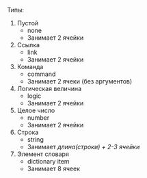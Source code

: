 Типы:
1. Пустой
    * none
    * Занимает 2 ячейки
2. Ссылка
    * link
    * Занимает 2 ячейки
3. Команда
    * command
    * Занимает 2 ячеки (без аргументов)
4. Логическая величина
    * logic
    * Занимает 2 ячейки
5. Целое число
    * number
    * Занимает 2 ячейки
6. Строка
    * string
    * Занимает *длина(строки) + 2-3 ячейки*
7. Элемент словаря
    * dictionary item
    * Занимает 8 ячеек